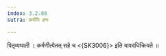 ```yaml
---
index: 3.2.86
sutra: कर्मणि हनः

---
```

 पितृव्यघाती । कर्मणीत्येतत् सहे च <{SK3006}> इति यावदधिक्रियते ॥